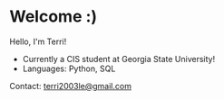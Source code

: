 # Welcome :)
Hello, I'm Terri!

- Currently a CIS student at Georgia State University!
- Languages: Python, SQL

Contact: terri2003le@gmail.com
